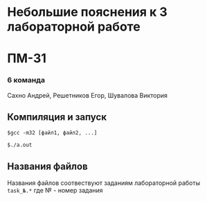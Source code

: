 # Небольшие пояснения к 3 лабораторной работе
# ПМ-31
### 6 команда
Сахно Андрей, Решетников Егор, Шувалова Виктория
## Компиляция и запуск
<code>$gcc -m32 [файл1, файл2, ...]</code>

<code>$./a.out</code>
## Названия файлов
Названия файлов соотвествуют заданиям лабораторной работы
<code>task_№.*</code>
где № - номер задания
